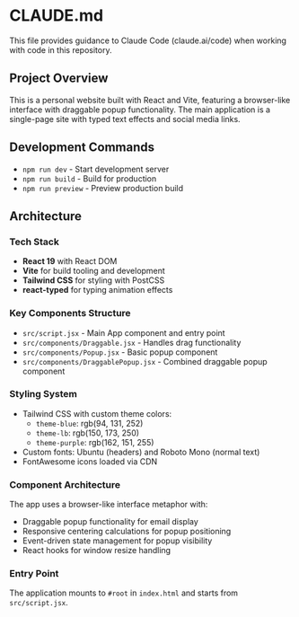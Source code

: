 # CLAUDE.md

This file provides guidance to Claude Code (claude.ai/code) when working with code in this repository.

## Project Overview

This is a personal website built with React and Vite, featuring a browser-like interface with draggable popup functionality. The main application is a single-page site with typed text effects and social media links.

## Development Commands

- `npm run dev` - Start development server
- `npm run build` - Build for production
- `npm run preview` - Preview production build

## Architecture

### Tech Stack
- **React 19** with React DOM
- **Vite** for build tooling and development
- **Tailwind CSS** for styling with PostCSS
- **react-typed** for typing animation effects

### Key Components Structure
- `src/script.jsx` - Main App component and entry point
- `src/components/Draggable.jsx` - Handles drag functionality
- `src/components/Popup.jsx` - Basic popup component
- `src/components/DraggablePopup.jsx` - Combined draggable popup component

### Styling System
- Tailwind CSS with custom theme colors:
  - `theme-blue`: rgb(94, 131, 252)
  - `theme-lb`: rgb(150, 173, 250) 
  - `theme-purple`: rgb(162, 151, 255)
- Custom fonts: Ubuntu (headers) and Roboto Mono (normal text)
- FontAwesome icons loaded via CDN

### Component Architecture
The app uses a browser-like interface metaphor with:
- Draggable popup functionality for email display
- Responsive centering calculations for popup positioning
- Event-driven state management for popup visibility
- React hooks for window resize handling

### Entry Point
The application mounts to `#root` in `index.html` and starts from `src/script.jsx`.
